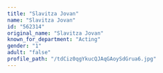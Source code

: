 ```yaml
---
title: "Slavitza Jovan"
name: "Slavitza Jovan"
id: "562314"
original_name: "Slavitza Jovan"
known_for_department: "Acting"
gender: "1"
adult: "false"
profile_path: "/tdCiz0qgYkucQJAqGAoySdGrua6.jpg"
---
```

